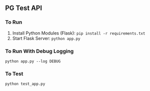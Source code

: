 ## PG Test API

### To Run
1. Install Python Modules (Flask): ```pip install -r requirements.txt```
1. Start Flask Server: ```python app.py```

### To Run With Debug Logging
```python app.py --log DEBUG```

### To Test
```python test_app.py```
